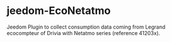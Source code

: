 # jeedom-EcoNetatmo
Jeedom Plugin to collect consumption data coming from Legrand ecocompteur of Drivia with Netatmo series (reference 41203x).

